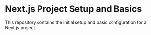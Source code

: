 # Next.js Project Setup and Basics

This repository contains the initial setup and basic configuration for a Next.js project.
